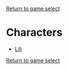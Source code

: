 [Return to game select](../index.md)  

# Characters

- [Lili](./Lili/index.md)

[Return to game select](../index.md)  